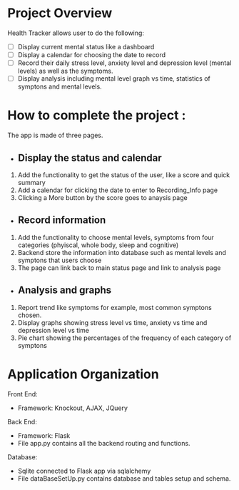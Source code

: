 # Project Overview
Health Tracker allows user to do the following:

- [ ] Display current mental status like a dashboard 
- [ ] Display a calendar for choosing the date to record   
- [ ] Record their daily stress level, anxiety level and depression level (mental levels) as well as the symptoms. 
- [ ] Display analysis including mental level graph vs time, statistics of symptons and mental levels.

# How to complete the project : 
The app is made of three pages.

* ## Display the status and calendar
1. Add the functionality to get the status of the user, like a score and quick summary
2. Add a calendar for clicking the date to enter to Recording_Info page
3. Clicking a More button by the score goes to anaysis page 

* ## Record information
1. Add the functionality to choose mental levels, symptoms from four categories (phyiscal, whole body, sleep and cognitive)
2. Backend store the information into database such as mental levels and symptons that users choose
3. The page can link back to main status page and link to analysis page

* ## Analysis and graphs
1. Report trend like symptoms for example, most common symptons chosen.
2. Display graphs showing stress level vs time, anxiety vs time and depression level vs time 
3. Pie chart showing the percentages of the frequency of each category of symptons 

# Application Organization
Front End:
* Framework: Knockout, AJAX, JQuery 

Back End:
* Framework: Flask 
* File app.py contains all the backend routing and functions. 

Database:
* Sqlite connected to Flask app via sqlalchemy 
* File dataBaseSetUp.py contains database and tables setup and schema. 
